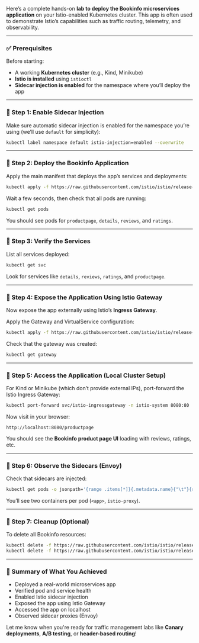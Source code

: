 Here’s a complete hands-on **lab to deploy the Bookinfo microservices application** on your Istio-enabled Kubernetes cluster. This app is often used to demonstrate Istio’s capabilities such as traffic routing, telemetry, and observability.

---

### ✅ Prerequisites

Before starting:
- A working **Kubernetes cluster** (e.g., Kind, Minikube)
- **Istio is installed** using `istioctl`
- **Sidecar injection is enabled** for the namespace where you’ll deploy the app

---

### 🧪 Step 1: Enable Sidecar Injection

Make sure automatic sidecar injection is enabled for the namespace you’re using (we’ll use `default` for simplicity):

```bash
kubectl label namespace default istio-injection=enabled --overwrite
```

---

### 🧪 Step 2: Deploy the Bookinfo Application

Apply the main manifest that deploys the app’s services and deployments:

```bash
kubectl apply -f https://raw.githubusercontent.com/istio/istio/release-1.20/samples/bookinfo/platform/kube/bookinfo.yaml
```

Wait a few seconds, then check that all pods are running:

```bash
kubectl get pods
```

You should see pods for `productpage`, `details`, `reviews`, and `ratings`.

---

### 🧪 Step 3: Verify the Services

List all services deployed:

```bash
kubectl get svc
```

Look for services like `details`, `reviews`, `ratings`, and `productpage`.

---

### 🧪 Step 4: Expose the Application Using Istio Gateway

Now expose the app externally using Istio’s **Ingress Gateway**.

Apply the Gateway and VirtualService configuration:

```bash
kubectl apply -f https://raw.githubusercontent.com/istio/istio/release-1.20/samples/bookinfo/networking/bookinfo-gateway.yaml
```

Check that the gateway was created:

```bash
kubectl get gateway
```

---

### 🧪 Step 5: Access the Application (Local Cluster Setup)

For Kind or Minikube (which don’t provide external IPs), port-forward the Istio Ingress Gateway:

```bash
kubectl port-forward svc/istio-ingressgateway -n istio-system 8080:80
```

Now visit in your browser:

```
http://localhost:8080/productpage
```

You should see the **Bookinfo product page UI** loading with reviews, ratings, etc.

---

### 🧪 Step 6: Observe the Sidecars (Envoy)

Check that sidecars are injected:

```bash
kubectl get pods -o jsonpath='{range .items[*]}{.metadata.name}{"\t"}{range .spec.containers[*]}{.name}{"\t"}{end}{"\n"}'
```

You’ll see two containers per pod (`<app>`, `istio-proxy`).

---

### 🧪 Step 7: Cleanup (Optional)

To delete all Bookinfo resources:

```bash
kubectl delete -f https://raw.githubusercontent.com/istio/istio/release-1.20/samples/bookinfo/platform/kube/bookinfo.yaml
kubectl delete -f https://raw.githubusercontent.com/istio/istio/release-1.20/samples/bookinfo/networking/bookinfo-gateway.yaml
```

---

### 📌 Summary of What You Achieved

- Deployed a real-world microservices app
- Verified pod and service health
- Enabled Istio sidecar injection
- Exposed the app using Istio Gateway
- Accessed the app on localhost
- Observed sidecar proxies (Envoy)

Let me know when you're ready for traffic management labs like **Canary deployments**, **A/B testing**, or **header-based routing**!